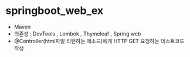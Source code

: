 # springboot_web_ex
* Maven
* 의존성 : DevTools , Lombok , Thymeleaf , Spring web
* @Controller(html파일 리턴하는 메소드)에게 HTTP GET 요청하는 테스트코드 작성
